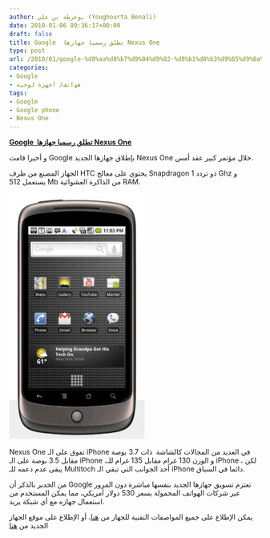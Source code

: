 ```yaml
---
author: يوغرطة بن علي (Youghourta Benali)
date: 2010-01-06 09:36:17+00:00
draft: false
title: Google  تطلق رسميا جهازها Nexus One
type: post
url: /2010/01/google-%d8%aa%d8%b7%d9%84%d9%82-%d8%b1%d8%b3%d9%85%d9%8a%d8%a7-%d8%ac%d9%87%d8%a7%d8%b2%d9%87%d8%a7-nexus-one/
categories:
- Google
- هواتف/ أجهزة لوحية
tags:
- Google
- Google phone
- Nexus One
---
```


[**Google  تطلق رسميا جهازها Nexus One**](https://www.it-scoop.com/2010/01/google-%d8%aa%d8%b7%d9%84%d9%82-%d8%b1%d8%b3%d9%85%d9%8a%d8%a7-%d8%ac%d9%87%d8%a7%d8%b2%d9%87%d8%a7-nexus-one/)


و أخيرا قامت Google بإطلاق جهازها الجديد Nexus One خلال مؤتمر كبير عقد أمس.

الجهاز المصنع من طرف HTC يحتوي على معالج Snapdragon ذو تردد 1 Ghz و يستعمل 512 Mb من الذاكرة العشوائية RAM.

[![](Nexus_One2_270x491.jpg)
](https://www.it-scoop.com/2010/01/google-%d8%aa%d8%b7%d9%84%d9%82-%d8%b1%d8%b3%d9%85%d9%8a%d8%a7-%d8%ac%d9%87%d8%a7%d8%b2%d9%87%d8%a7-nexus-one/)

Nexus One تفوق على الـ iPhone في العديد من المجالات كالشاشة  ذات 3.7 بوصة مقابل 3.5 بوصة على الـ iPhone ،و الوزن 130 غرام مقابل 135 غرام للـ iPhone ، لكن يبقى عدم دعمه للـ Multitoch أحد الجوانب التي تبقي الـ iPhone دائما في السباق.

من الجدير بالذكر أن Google تعتزم تسويق جهازها الجديد بنفسها مباشرة دون المرور عبر شركات الهواتف المحمولة بسعر 530 دولار أمريكي، مما يمكن المستخدم من استعمال جهازه مع أي شبكة يريد.

يمكن الإطلاع على جميع المواصفات التقنية للجهاز من [هنا](http://www.google.com/phone/static/en_US-nexusone_tech_specs.html)، أو الإطلاع على موقع الجهاز الجديد من [هنا](http://www.google.com/phone/static/en_US-nexusone_tech_specs.html)
